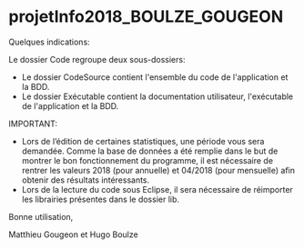 # projetInfo2018_BOULZE_GOUGEON

Quelques indications:

Le dossier Code regroupe deux sous-dossiers:
- Le dossier CodeSource contient l'ensemble du code de l'application et la BDD.
- Le dossier Exécutable contient la documentation utilisateur, l'exécutable de l'application et la BDD.

IMPORTANT:
- Lors de l’édition de certaines statistiques, une période vous sera demandée. Comme la base de données a été remplie dans le but de montrer le bon fonctionnement du programme, il est nécessaire de rentrer les valeurs 2018 (pour annuelle) et 04/2018 (pour mensuelle) afin obtenir des résultats intéressants. 
- Lors de la lecture du code sous Eclipse, il sera nécessaire de réimporter les librairies présentes dans le dossier lib.


Bonne utilisation,

Matthieu Gougeon et Hugo Boulze
